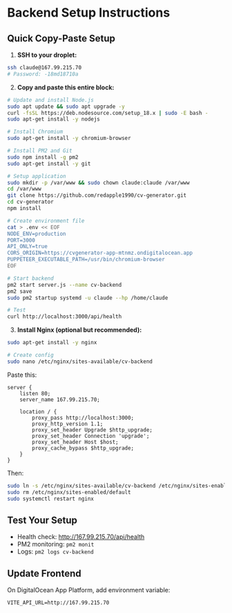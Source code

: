 # Backend Setup Instructions

## Quick Copy-Paste Setup

1. **SSH to your droplet:**
```bash
ssh claude@167.99.215.70
# Password: -18md18710a
```

2. **Copy and paste this entire block:**

```bash
# Update and install Node.js
sudo apt update && sudo apt upgrade -y
curl -fsSL https://deb.nodesource.com/setup_18.x | sudo -E bash -
sudo apt-get install -y nodejs

# Install Chromium
sudo apt-get install -y chromium-browser

# Install PM2 and Git
sudo npm install -g pm2
sudo apt-get install -y git

# Setup application
sudo mkdir -p /var/www && sudo chown claude:claude /var/www
cd /var/www
git clone https://github.com/redapple1990/cv-generator.git
cd cv-generator
npm install

# Create environment file
cat > .env << EOF
NODE_ENV=production
PORT=3000
API_ONLY=true
CORS_ORIGIN=https://cvgenerator-app-mtnmz.ondigitalocean.app
PUPPETEER_EXECUTABLE_PATH=/usr/bin/chromium-browser
EOF

# Start backend
pm2 start server.js --name cv-backend
pm2 save
sudo pm2 startup systemd -u claude --hp /home/claude

# Test
curl http://localhost:3000/api/health
```

3. **Install Nginx (optional but recommended):**
```bash
sudo apt-get install -y nginx

# Create config
sudo nano /etc/nginx/sites-available/cv-backend
```

Paste this:
```nginx
server {
    listen 80;
    server_name 167.99.215.70;

    location / {
        proxy_pass http://localhost:3000;
        proxy_http_version 1.1;
        proxy_set_header Upgrade $http_upgrade;
        proxy_set_header Connection 'upgrade';
        proxy_set_header Host $host;
        proxy_cache_bypass $http_upgrade;
    }
}
```

Then:
```bash
sudo ln -s /etc/nginx/sites-available/cv-backend /etc/nginx/sites-enabled/
sudo rm /etc/nginx/sites-enabled/default
sudo systemctl restart nginx
```

## Test Your Setup

- Health check: http://167.99.215.70/api/health
- PM2 monitoring: `pm2 monit`
- Logs: `pm2 logs cv-backend`

## Update Frontend

On DigitalOcean App Platform, add environment variable:
```
VITE_API_URL=http://167.99.215.70
```